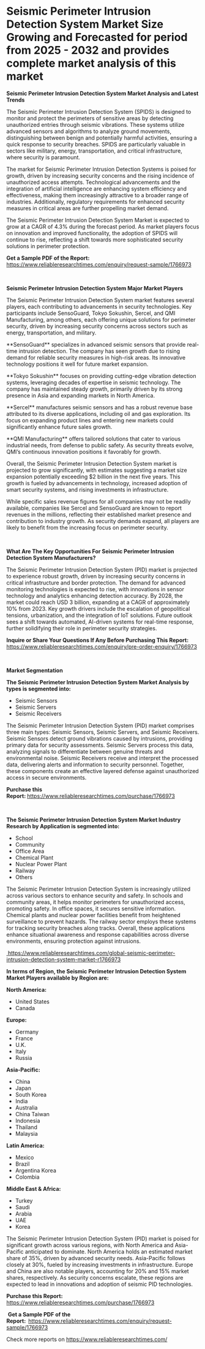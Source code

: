 <p><h1>Seismic Perimeter Intrusion Detection System Market Size Growing and Forecasted for period from 2025 - 2032 and provides complete market analysis of this market</h1></p><p><strong>Seismic Perimeter Intrusion Detection System Market Analysis and Latest Trends</strong></p>
<p><p>The Seismic Perimeter Intrusion Detection System (SPIDS) is designed to monitor and protect the perimeters of sensitive areas by detecting unauthorized entries through seismic vibrations. These systems utilize advanced sensors and algorithms to analyze ground movements, distinguishing between benign and potentially harmful activities, ensuring a quick response to security breaches. SPIDS are particularly valuable in sectors like military, energy, transportation, and critical infrastructure, where security is paramount.</p><p>The market for Seismic Perimeter Intrusion Detection Systems is poised for growth, driven by increasing security concerns and the rising incidence of unauthorized access attempts. Technological advancements and the integration of artificial intelligence are enhancing system efficiency and effectiveness, making them increasingly attractive to a broader range of industries. Additionally, regulatory requirements for enhanced security measures in critical areas are further propelling market demand. </p><p>The Seismic Perimeter Intrusion Detection System Market is expected to grow at a CAGR of 4.3% during the forecast period. As market players focus on innovation and improved functionality, the adoption of SPIDS will continue to rise, reflecting a shift towards more sophisticated security solutions in perimeter protection.</p></p>
<p><strong>Get a Sample PDF of the Report:&nbsp;</strong> <a href="https://www.reliableresearchtimes.com/enquiry/request-sample/1766973?utm_campaign=3056&utm_medium=2&utm_source=Github&utm_content=ia&utm_term=11042025&utm_id=seismic-perimeter-intrusion-detection-system">https://www.reliableresearchtimes.com/enquiry/request-sample/1766973</a></p>
<p>&nbsp;</p>
<p><strong>Seismic Perimeter Intrusion Detection System Major Market Players</strong></p>
<p><p>The Seismic Perimeter Intrusion Detection System market features several players, each contributing to advancements in security technologies. Key participants include SensoGuard, Tokyo Sokushin, Sercel, and QMI Manufacturing, among others, each offering unique solutions for perimeter security, driven by increasing security concerns across sectors such as energy, transportation, and military.</p><p>**SensoGuard** specializes in advanced seismic sensors that provide real-time intrusion detection. The company has seen growth due to rising demand for reliable security measures in high-risk areas. Its innovative technology positions it well for future market expansion.</p><p>**Tokyo Sokushin** focuses on providing cutting-edge vibration detection systems, leveraging decades of expertise in seismic technology. The company has maintained steady growth, primarily driven by its strong presence in Asia and expanding markets in North America.</p><p>**Sercel** manufactures seismic sensors and has a robust revenue base attributed to its diverse applications, including oil and gas exploration. Its focus on expanding product lines and entering new markets could significantly enhance future sales growth.</p><p>**QMI Manufacturing** offers tailored solutions that cater to various industrial needs, from defense to public safety. As security threats evolve, QMI’s continuous innovation positions it favorably for growth.</p><p>Overall, the Seismic Perimeter Intrusion Detection System market is projected to grow significantly, with estimates suggesting a market size expansion potentially exceeding $2 billion in the next five years. This growth is fueled by advancements in technology, increased adoption of smart security systems, and rising investments in infrastructure. </p><p>While specific sales revenue figures for all companies may not be readily available, companies like Sercel and SensoGuard are known to report revenues in the millions, reflecting their established market presence and contribution to industry growth. As security demands expand, all players are likely to benefit from the increasing focus on perimeter security.</p></p>
<p>&nbsp;</p>
<p><strong>What Are The Key Opportunities For Seismic Perimeter Intrusion Detection System Manufacturers?</strong></p>
<p><p>The Seismic Perimeter Intrusion Detection System (PID) market is projected to experience robust growth, driven by increasing security concerns in critical infrastructure and border protection. The demand for advanced monitoring technologies is expected to rise, with innovations in sensor technology and analytics enhancing detection accuracy. By 2028, the market could reach USD 3 billion, expanding at a CAGR of approximately 10% from 2023. Key growth drivers include the escalation of geopolitical tensions, urbanization, and the integration of IoT solutions. Future outlook sees a shift towards automated, AI-driven systems for real-time response, further solidifying their role in perimeter security strategies.</p></p>
<p><strong>Inquire or Share Your Questions If Any Before Purchasing This Report:</strong> <a href="https://www.reliableresearchtimes.com/enquiry/pre-order-enquiry/1766973?utm_campaign=3056&utm_medium=2&utm_source=Github&utm_content=ia&utm_term=11042025&utm_id=seismic-perimeter-intrusion-detection-system">https://www.reliableresearchtimes.com/enquiry/pre-order-enquiry/1766973</a></p>
<p>&nbsp;</p>
<p><strong>Market Segmentation</strong></p>
<p><strong>The Seismic Perimeter Intrusion Detection System Market Analysis by types is segmented into:</strong></p>
<p><ul><li>Seismic Sensors</li><li>Seismic Servers</li><li>Seismic Receivers</li></ul></p>
<p><p>The Seismic Perimeter Intrusion Detection System (PID) market comprises three main types: Seismic Sensors, Seismic Servers, and Seismic Receivers. Seismic Sensors detect ground vibrations caused by intrusions, providing primary data for security assessments. Seismic Servers process this data, analyzing signals to differentiate between genuine threats and environmental noise. Seismic Receivers receive and interpret the processed data, delivering alerts and information to security personnel. Together, these components create an effective layered defense against unauthorized access in secure environments.</p></p>
<p><strong>Purchase this Report:&nbsp;</strong><a href="https://www.reliableresearchtimes.com/purchase/1766973?utm_campaign=3056&utm_medium=2&utm_source=Github&utm_content=ia&utm_term=11042025&utm_id=seismic-perimeter-intrusion-detection-system">https://www.reliableresearchtimes.com/purchase/1766973</a></p>
<p>&nbsp;</p>
<p><strong>The Seismic Perimeter Intrusion Detection System Market Industry Research by Application is segmented into:</strong></p>
<p><ul><li>School</li><li>Community</li><li>Office Area</li><li>Chemical Plant</li><li>Nuclear Power Plant</li><li>Railway</li><li>Others</li></ul></p>
<p><p>The Seismic Perimeter Intrusion Detection System is increasingly utilized across various sectors to enhance security and safety. In schools and community areas, it helps monitor perimeters for unauthorized access, promoting safety. In office spaces, it secures sensitive information. Chemical plants and nuclear power facilities benefit from heightened surveillance to prevent hazards. The railway sector employs these systems for tracking security breaches along tracks. Overall, these applications enhance situational awareness and response capabilities across diverse environments, ensuring protection against intrusions.</p></p>
<p><a href="https://www.reliableresearchtimes.com/global-seismic-perimeter-intrusion-detection-system-market-r1766973?utm_campaign=3056&utm_medium=2&utm_source=Github&utm_content=ia&utm_term=11042025&utm_id=seismic-perimeter-intrusion-detection-system">&nbsp;https://www.reliableresearchtimes.com/global-seismic-perimeter-intrusion-detection-system-market-r1766973</a></p>
<p><strong>In terms of Region, the Seismic Perimeter Intrusion Detection System Market Players available by Region are:</strong></p>
<p>
    <p> <strong> North America: </strong>
        <ul>
            <li>United States</li>
            <li>Canada</li>
        </ul>
        </p> 
    <p> <strong> Europe: </strong>
        <ul>
            <li>Germany</li>
            <li>France</li>
            <li>U.K.</li>
            <li>Italy</li>
            <li>Russia</li>
        </ul>
        </p> 
    <p> <strong> Asia-Pacific: </strong>
        <ul>
            <li>China</li>
            <li>Japan</li>
            <li>South Korea</li>
            <li>India</li>
            <li>Australia</li>
            <li>China Taiwan</li>
            <li>Indonesia</li>
            <li>Thailand</li>
            <li>Malaysia</li>
        </ul>
        </p> 
    <p> <strong> Latin America: </strong>
        <ul>
            <li>Mexico</li>
            <li>Brazil</li>
            <li>Argentina Korea</li>
            <li>Colombia</li>
        </ul>
        </p> 
    <p> <strong> Middle East & Africa: </strong>
        <ul>
            <li>Turkey</li>
            <li>Saudi</li>
            <li>Arabia</li>
            <li>UAE</li>
            <li>Korea</li>
        </ul>
    </p>
    </p>
<p><p>The Seismic Perimeter Intrusion Detection System (PID) market is poised for significant growth across various regions, with North America and Asia-Pacific anticipated to dominate. North America holds an estimated market share of 35%, driven by advanced security needs. Asia-Pacific follows closely at 30%, fueled by increasing investments in infrastructure. Europe and China are also notable players, accounting for 20% and 15% market shares, respectively. As security concerns escalate, these regions are expected to lead in innovations and adoption of seismic PID technologies.</p></p>
<p><strong>Purchase this Report: </strong><a href="https://www.reliableresearchtimes.com/purchase/1766973?utm_campaign=3056&utm_medium=2&utm_source=Github&utm_content=ia&utm_term=11042025&utm_id=seismic-perimeter-intrusion-detection-system">https://www.reliableresearchtimes.com/purchase/1766973</a></p>
<p>&nbsp;<strong>Get a Sample PDF of the Report:&nbsp;&nbsp;</strong><a href="https://www.reliableresearchtimes.com/enquiry/request-sample/1766973?utm_campaign=3056&utm_medium=2&utm_source=Github&utm_content=ia&utm_term=11042025&utm_id=seismic-perimeter-intrusion-detection-system">https://www.reliableresearchtimes.com/enquiry/request-sample/1766973</a></p>
<p><strong></strong></p>
<p>Check more reports on <a href="https://www.reliableresearchtimes.com/?utm_campaign=3056&utm_medium=2&utm_source=Github&utm_content=ia&utm_term=11042025&utm_id=seismic-perimeter-intrusion-detection-system">https://www.reliableresearchtimes.com/</a></p>